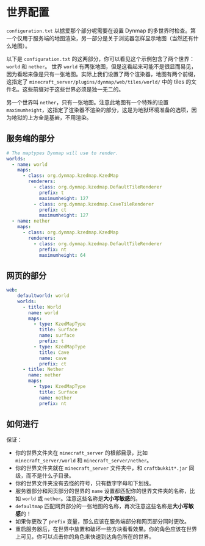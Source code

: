 # 世界配置 #

`configuration.txt` 以掳爱那个部分呢需要在设置 Dynmap 的多世界时检查。第一个仅用于服务端的地图渲染，另一部分是关于浏览器怎样显示地图（当然还有什么地图）。

以下是 `configuration.txt` 的这两部分，你可以看见这个示例包含了两个世界：`world` 和 `nether`。
世界 `world` 有两张地图，但是这看起来可能不是很显而易见，因为看起来像是只有一张地图。实际上我们设置了两个渲染器，地图有两个前缀，这指定了 `minecraft_server/plugins/dynmap/web/tiles/world/` 中的 tiles 的文件名。这些前缀对于这些世界必须是独一无二的。

另一个世界叫 `nether`，只有一张地图。注意此地图有一个特殊的设置 `maximumheight`，这指定了渲染器不渲染的部分，这是为地狱环境准备的选项，因为地狱的上方全是基岩，不用渲染。

## 服务端的部分 ##
```yaml
# The maptypes Dynmap will use to render.
worlds:
  - name: world
    maps:
      - class: org.dynmap.kzedmap.KzedMap
        renderers:
          - class: org.dynmap.kzedmap.DefaultTileRenderer
            prefix: t
            maximumheight: 127
          - class: org.dynmap.kzedmap.CaveTileRenderer
            prefix: ct
            maximumheight: 127
  - name: nether
    maps:
      - class: org.dynmap.kzedmap.KzedMap
        renderers:
          - class: org.dynmap.kzedmap.DefaultTileRenderer
            prefix: nt
            maximumheight: 64
```

## 网页的部分 ##
```yaml
web:
    defaultworld: world
    worlds:
      - title: World
        name: world
        maps:
          - type: KzedMapType
            title: Surface
            name: surface
            prefix: t
          - type: KzedMapType
            title: Cave
            name: cave
            prefix: ct
      - title: Nether
        name: nether
        maps:
          - type: KzedMapType
            title: Surface
            name: nether
            prefix: nt
```

## 如何进行 ##
保证：

* 你的世界文件夹在 `minecraft_server` 的根部目录，比如 `minecraft_server/world` 和 `minecraft_server/nether`。
* 你的世界文件夹就在 `minecraft_server` 文件夹中，和 `craftbukkit*.jar` 同级，而不是什么子目录。
* 你的世界文件夹没有去怪的符号，只有数字字母和下划线。
* 服务器部分和网页部分的世界的 `name` 设置都匹配你的世界文件夹的名称，比如 `world` 或 `nether`。注意这些名称是**大小写敏感**的。
* `defaultmap` 匹配网页部分的一张地图的名称，再次注意这些名称是**大小写敏感**的！
* 如果你更改了 `prefix` 变量，那么应该在服务端部分和网页部分同时更改。
* 重启服务器后，在世界中放置和破坏一些方块看看效果。你的角色应该在世界上可见，你可以点击你的角色来快速到达角色所在的世界。
